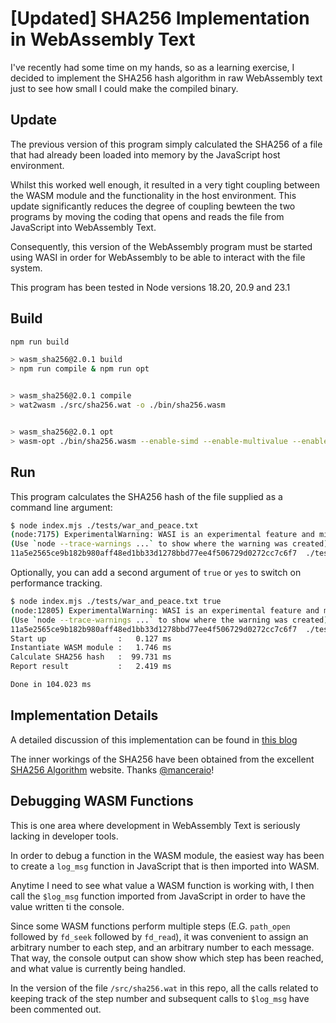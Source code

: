 # [Updated] SHA256 Implementation in WebAssembly Text

I've recently had some time on my hands, so as a learning exercise, I decided to implement the SHA256 hash algorithm in raw WebAssembly text just to see how small I could make the compiled binary.

## Update

The previous version of this program simply calculated the SHA256 of a file that had already been loaded into memory by the JavaScript host environment.

Whilst this worked well enough, it resulted in a very tight coupling between the WASM module and the functionality in the host environment.
This update significantly reduces the degree of coupling bewteen the two programs by moving the coding that opens and reads the file from JavaScript into WebAssembly Text.

Consequently, this version of the WebAssembly program must be started using WASI in order for WebAssembly to be able to interact with the file system.

This program has been tested in Node versions 18.20, 20.9 and 23.1

## Build

```bash
npm run build

> wasm_sha256@2.0.1 build
> npm run compile & npm run opt


> wasm_sha256@2.0.1 compile
> wat2wasm ./src/sha256.wat -o ./bin/sha256.wasm


> wasm_sha256@2.0.1 opt
> wasm-opt ./bin/sha256.wasm --enable-simd --enable-multivalue --enable-bulk-memory -O4 -o ./bin/sha256_opt.wasm
```

## Run

This program calculates the SHA256 hash of the file supplied as a command line argument:

```bash
$ node index.mjs ./tests/war_and_peace.txt
(node:7175) ExperimentalWarning: WASI is an experimental feature and might change at any time
(Use `node --trace-warnings ...` to show where the warning was created)
11a5e2565ce9b182b980aff48ed1bb33d1278bbd77ee4f506729d0272cc7c6f7  ./tests/war_and_peace.txt
```

Optionally, you can add a second argument of `true` or `yes` to switch on performance tracking.

```bash
$ node index.mjs ./tests/war_and_peace.txt true
(node:12805) ExperimentalWarning: WASI is an experimental feature and might change at any time
(Use `node --trace-warnings ...` to show where the warning was created)
11a5e2565ce9b182b980aff48ed1bb33d1278bbd77ee4f506729d0272cc7c6f7  ./tests/war_and_peace.txt
Start up                :   0.127 ms
Instantiate WASM module :   1.746 ms
Calculate SHA256 hash   :  99.731 ms
Report result           :   2.419 ms

Done in 104.023 ms
```

## Implementation Details

A detailed discussion of this implementation can be found in [this blog](https://awesome.red-badger.com/chriswhealy/sha256-webassembly)

The inner workings of the SHA256 have been obtained from the excellent [SHA256 Algorithm](https://sha256algorithm.com/) website.
Thanks [@manceraio](https://twitter.com/manceraio)!

## Debugging WASM Functions

This is one area where development in WebAssembly Text is seriously lacking in developer tools.

In order to debug a function in the WASM module, the easiest way has been to create a `log_msg` function in JavaScript that is then imported into WASM.

Anytime I need to see what value a WASM function is working with, I then call the `$log_msg` function imported from JavaScript in order to have the value written ti the console.

Since some WASM functions perform multiple steps (E.G. `path_open` followed by `fd_seek` followed by `fd_read`), it was convenient to assign an arbitrary number to each step, and an arbitrary number to each message.
That way, the console output can show show which step has been reached, and what value is currently being handled.

In the version of the file `/src/sha256.wat` in this repo, all the calls related to keeping track of the step number and subsequent calls to `$log_msg` have been commented out.
